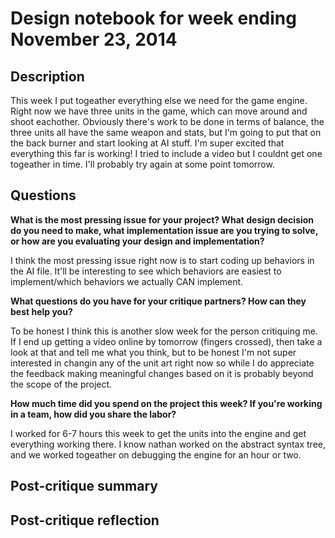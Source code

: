 # Design notebook for week ending November 23, 2014

## Description

This week I put togeather everything else we need for the game engine. Right now we have three units in
the game, which can move around and shoot eachother. Obviously there's work to be done in terms of balance,
the three units all have the same weapon and stats, but I'm going to put that on the back burner and start 
looking at AI stuff. I'm super excited that everything this far is working! I tried to include a video but I
couldnt get one togeather in time. I'll probably try again at some point tomorrow. 

## Questions

**What is the most pressing issue for your project? What design decision do
you need to make, what implementation issue are you trying to solve, or how
are you evaluating your design and implementation?**

I think the most pressing issue right now is to start coding up behaviors in the AI file. It'll be interesting
to see which behaviors are easiest to implement/which behaviors we actually CAN implement. 

**What questions do you have for your critique partners? How can they best help
you?**

To be honest I think this is another slow week for the person critiquing me. If I end up getting a video online 
by tomorrow (fingers crossed), then take a look at that and tell me what you think, but to be honest I'm not
super interested in changin any of the unit art right now so while I do appreciate the feedback making meaningful
changes based on it is probably beyond the scope of the project. 

**How much time did you spend on the project this week? If you're working in a
team, how did you share the labor?**

I worked for 6-7 hours this week to get the units into the engine and get everything working there. I know nathan worked on the abstract syntax tree, and we worked togeather on debugging the engine for an hour or two.

## Post-critique summary

## Post-critique reflection

